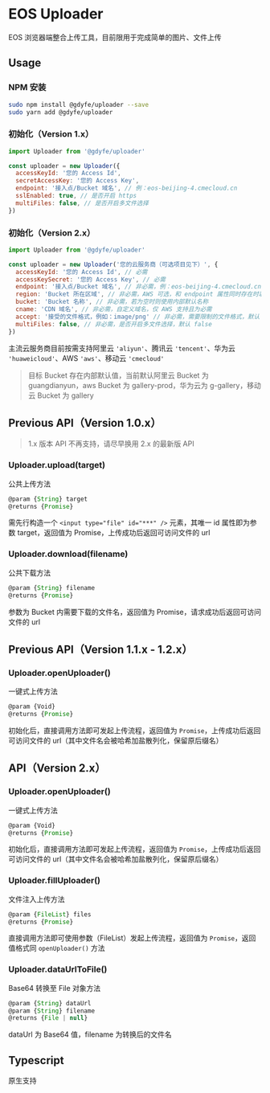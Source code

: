 # EOS Uploader

EOS 浏览器端整合上传工具，目前限用于完成简单的图片、文件上传

## Usage

### NPM 安装

```bash
sudo npm install @gdyfe/uploader --save
sudo yarn add @gdyfe/uploader
```

### 初始化（Version 1.x）

```javascript
import Uploader from '@gdyfe/uploader'

const uploader = new Uploader({
  accessKeyId: '您的 Access Id',
  secretAccessKey: '您的 Access Key',
  endpoint: '接入点/Bucket 域名', // 例：eos-beijing-4.cmecloud.cn
  sslEnabled: true, // 是否开启 https
  multiFiles: false, // 是否开启多文件选择
})
```

### 初始化（Version 2.x）

```javascript
import Uploader from '@gdyfe/uploader'

const uploader = new Uploader('您的云服务商（可选项目见下）', {
  accessKeyId: '您的 Access Id', // 必需
  accessKeySecret: '您的 Access Key', // 必需
  endpoint: '接入点/Bucket 域名', // 非必需，例：eos-beijing-4.cmecloud.cn、s3.cn-northwest-1.amazonaws.com.cn 等
  region: 'Bucket 所在区域', // 非必需，AWS 可选，和 endpoint 属性同时存在时以 endpoint 为主，例：cn-north-1
  bucket: 'Bucket 名称', // 非必需，若为空时则使用内部默认名称
  cname: 'CDN 域名', // 非必需，自定义域名，仅 AWS 支持且为必需
  accept: '接受的文件格式，例如：image/png' // 非必需，需要限制的文件格式，默认：image/png, image/jpeg, image/gif,
  multiFiles: false, // 非必需，是否开启多文件选择，默认 false
})
```

主流云服务商目前按需支持阿里云 `'aliyun'`、腾讯云 `'tencent'`、华为云 `'huaweicloud'`、AWS `'aws'`、移动云 `'cmecloud'`

> 目标 Bucket 存在内部默认值，当前默认阿里云 Bucket 为 guangdianyun，aws Bucket 为 gallery-prod，华为云为 g-gallery，移动云 Bucket 为 gallery

## Previous API（Version 1.0.x）

> 1.x 版本 API 不再支持，请尽早换用 2.x 的最新版 API

### Uploader.upload(target)

公共上传方法

```javascript
@param {String} target
@returns {Promise}
```

需先行构造一个 `<input type="file" id="***" />` 元素，其唯一 id 属性即为参数 target，返回值为 Promise，上传成功后返回可访问文件的 url

### Uploader.download(filename)

公共下载方法

```javascript
@param {String} filename
@returns {Promise}
```

参数为 Bucket 内需要下载的文件名，返回值为 Promise，请求成功后返回可访问文件的 url

## Previous API（Version 1.1.x - 1.2.x）

### Uploader.openUploader()

一键式上传方法

```javascript
@param {Void}
@returns {Promise}
```

初始化后，直接调用方法即可发起上传流程，返回值为 `Promise`，上传成功后返回可访问文件的 url（其中文件名会被哈希加盐散列化，保留原后缀名）

## API（Version 2.x）

### Uploader.openUploader()

一键式上传方法

```javascript
@param {Void}
@returns {Promise}
```

初始化后，直接调用方法即可发起上传流程，返回值为 `Promise`，上传成功后返回可访问文件的 url（其中文件名会被哈希加盐散列化，保留原后缀名）

### Uploader.fillUploader()

文件注入上传方法

```javascript
@param {FileList} files
@returns {Promise}
```

直接调用方法即可使用参数（FileList）发起上传流程，返回值为 `Promise`，返回值格式同 `openUploader()` 方法

### Uploader.dataUrlToFile()

Base64 转换至 File 对象方法

```javascript
@param {String} dataUrl
@param {String} filename
@returns {File | null}
```

dataUrl 为 Base64 值，filename 为转换后的文件名

## Typescript

原生支持
